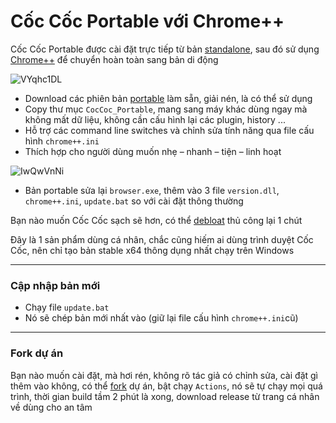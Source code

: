 # Cốc Cốc Portable với Chrome++

Cốc Cốc Portable được cài đặt trực tiếp từ bản [standalone](https://support.coccoc.com/desktop/tai-ve-va-cai-dat-coc-coc-offline-cho-may-tinh-windows), sau đó sử dụng [Chrome++](https://github.com/Bush2021/chrome_plus) để chuyển hoàn toàn sang bản di động

<img src="https://img.bibica.net/VYqhc1DL.png" alt="VYqhc1DL">

- Download các phiên bản [portable](https://github.com/bibicadotnet/coccoc-portable/releases) làm sẵn, giải nén, là có thể sử dụng
- Copy thư mục `CocCoc_Portable`, mang sang máy khác dùng ngay mà không mất dữ liệu, không cần cấu hình lại các plugin, history ...
- Hỗ trợ các command line switches và chỉnh sửa tính năng qua file cấu hình `chrome++.ini`
- Thích hợp cho người dùng muốn nhẹ – nhanh – tiện – linh hoạt

<img src="https://img.bibica.net/IwQwVnNi.png" alt="IwQwVnNi">

- Bản portable sửa lại `browser.exe`, thêm vào 3 file `version.dll`, `chrome++.ini`, `update.bat` so với cài đặt thông thường

Bạn nào muốn Cốc Cốc sạch sẽ hơn, có thể [debloat](https://github.com/bibicadotnet/coccoc-debloat) thủ công lại 1 chút

Đây là 1 sản phẩm dùng cá nhân, chắc cũng hiếm ai dùng trình duyệt Cốc Cốc, nên chỉ tạo bản stable x64 thông dụng nhất chạy trên Windows

---

### Cập nhập bản mới

- Chạy file `update.bat`
- Nó sẽ chép bản mới nhất vào (giữ lại file cấu hình `chrome++.ini`cũ)

---

### Fork dự án

Bạn nào muốn cài đặt, mà hơi rén, không rõ tác giả có chỉnh sửa, cài đặt gì thêm vào không, có thể [fork](https://github.com/bibicadotnet/coccoc-portable/fork) dự án, bật chạy `Actions`, nó sẽ tự chạy mọi quá trình, thời gian build tầm 2 phút là xong, download release từ trang cá nhân về dùng cho an tâm
